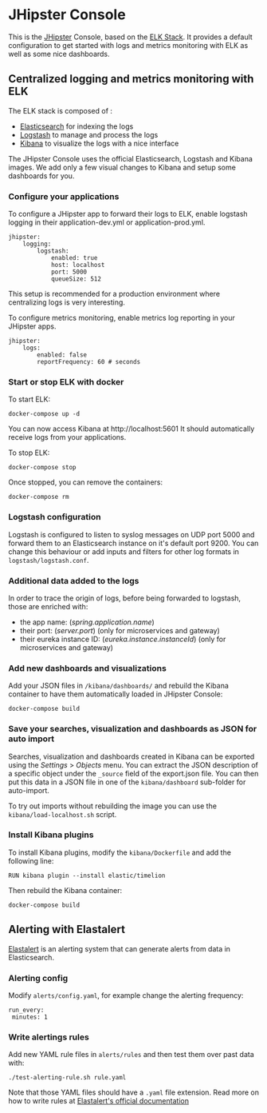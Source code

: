 # JHipster Console

This is the [JHipster](http://jhipster.github.io/) Console, based on the [ELK Stack](https://www.elastic.co/products). It provides a default configuration to get started with logs and metrics monitoring with ELK as well as some nice dashboards.

## Centralized logging and metrics monitoring with ELK

The ELK stack is composed of :
- [Elasticsearch][] for indexing the logs
- [Logstash][] to manage and process the logs
- [Kibana][] to visualize the logs with a nice interface

The JHipster Console uses the official Elasticsearch, Logstash and Kibana images. We add only a few visual changes to Kibana and setup some dashboards for you.

### Configure your applications

To configure a JHipster app to forward their logs to ELK, enable logstash logging in their application-dev.yml or application-prod.yml.

    jhipster:
        logging:
            logstash:
                enabled: true
                host: localhost
                port: 5000
                queueSize: 512

This setup is recommended for a production environment where centralizing logs is very interesting.

To configure metrics monitoring, enable metrics log reporting in your JHipster apps.

    jhipster:
        logs:
            enabled: false
            reportFrequency: 60 # seconds

### Start or stop ELK with docker

To start ELK:

    docker-compose up -d

You can now access Kibana at http://localhost:5601
It should automatically receive logs from your applications.

To stop ELK:

    docker-compose stop

Once stopped, you can remove the containers:

    docker-compose rm

### Logstash configuration

Logstash is configured to listen to syslog messages on UDP port 5000 and forward them to an Elasticsearch instance on it's default port 9200.
You can change this behaviour or add inputs and filters for other log formats in `logstash/logstash.conf`.

### Additional data added to the logs

In order to trace the origin of logs, before being forwarded to logstash, those are enriched with:
- the app name: (_spring.application.name_)
- their port: (_server.port_) (only for microservices and gateway)
- their eureka instance ID: (_eureka.instance.instanceId_) (only for microservices and gateway)

### Add new dashboards and visualizations

Add your JSON files in `/kibana/dashboards/` and rebuild the Kibana container to have them automatically loaded in JHipster Console:

    docker-compose build

### Save your searches, visualization and dashboards as JSON for auto import

Searches, visualization and dashboards created in Kibana can be exported using the _Settings_ > _Objects_ menu.
You can extract the JSON description of a specific object under the `_source` field of the export.json file.
You can then put this data in a JSON file in one of the `kibana/dashboard` sub-folder for auto-import.

To try out imports without rebuilding the image you can use the `kibana/load-localhost.sh` script.

### Install Kibana plugins

To install Kibana plugins, modify the `kibana/Dockerfile` and add the following line:

    RUN kibana plugin --install elastic/timelion

Then rebuild the Kibana container:

    docker-compose build

## Alerting with Elastalert

[Elastalert](http://engineeringblog.yelp.com/2015/10/elastalert-alerting-at-scale-with-elasticsearch.html) is an alerting system that can generate alerts from data in Elasticsearch.

### Alerting config

Modify `alerts/config.yaml`, for example change the alerting frequency:

    run_every:
 	 minutes: 1

### Write alertings rules

Add new YAML rule files in `alerts/rules` and then test them over past data with:

    ./test-alerting-rule.sh rule.yaml

Note that those YAML files should have a `.yaml` file extension. Read more on how to write rules at [Elastalert's official documentation](https://elastalert.readthedocs.org/en/latest/ruletypes.html)


[JHipster]: https://jhipster.github.io/
[Elasticsearch]: https://www.elastic.co/products/elasticsearch
[Logstash]: https://www.elastic.co/products/logstash
[Kibana]: https://www.elastic.co/products/kibana
[Elastalert]: https://elastalert.readthedocs.org
